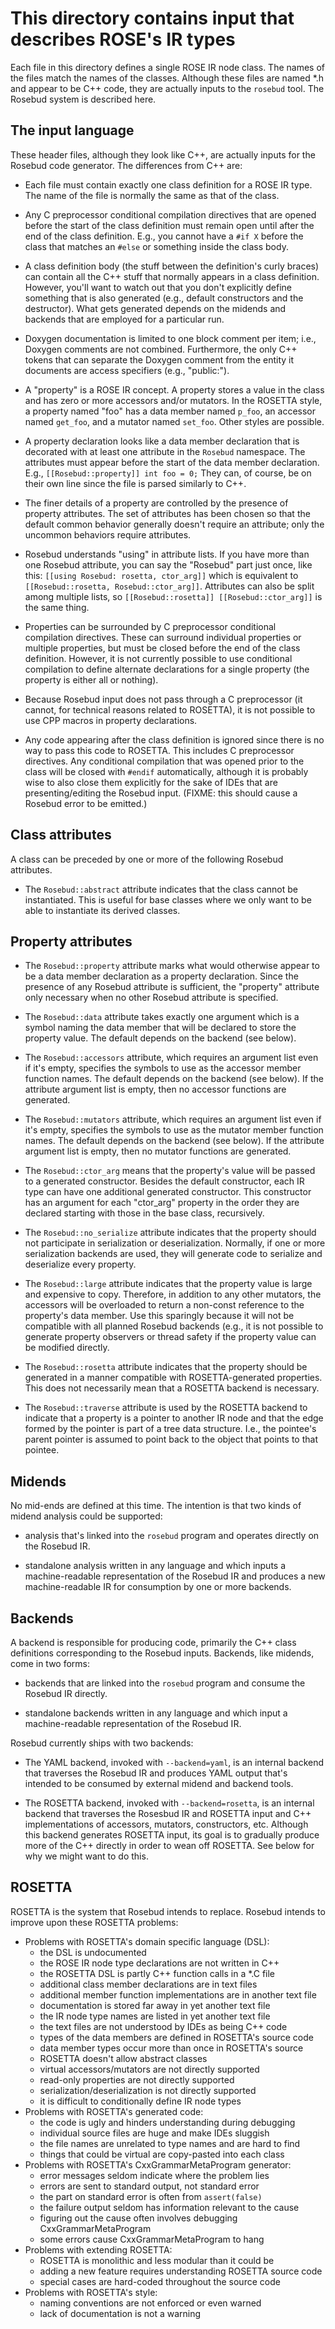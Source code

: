 This directory contains input that describes ROSE's IR types
============================================================

Each file in this directory defines a single ROSE IR node class. The
names of the files match the names of the classes. Although these
files are named *.h and appear to be C++ code, they are actually
inputs to the `rosebud` tool. The Rosebud system is described here.

The input language
------------------

These header files, although they look like C++, are actually inputs
for the Rosebud code generator. The differences from C++ are:

* Each file must contain exactly one class definition for a ROSE IR
  type. The name of the file is normally the same as that of the
  class.
   
* Any C preprocessor conditional compilation directives that are
  opened before the start of the class definition must remain open
  until after the end of the class definition. E.g., you cannot
  have a `#if X` before the class that matches an `#else` or
  something inside the class body.
  
* A class definition body (the stuff between the definition's curly
  braces) can contain all the C++ stuff that normally appears in a
  class definition. However, you'll want to watch out that you don't
  explicitly define something that is also generated (e.g., default
  constructors and the destructor). What gets generated depends on
  the midends and backends that are employed for a particular run.
  
* Doxygen documentation is limited to one block comment per item;
  i.e., Doxygen comments are not combined. Furthermore, the only C++
  tokens that can separate the Doxygen comment from the entity it
  documents are access specifiers (e.g., "public:").
  
* A "property" is a ROSE IR concept. A property stores a value in the
  class and has zero or more accessors and/or mutators. In the
  ROSETTA style, a property named "foo" has a data member named
  `p_foo`, an accessor named `get_foo`, and a mutator named
  `set_foo`. Other styles are possible.
  
* A property declaration looks like a data member declaration that is
  decorated with at least one attribute in the `Rosebud`
  namespace. The attributes must appear before the start of the data
  member declaration. E.g., `[[Rosebud::property]] int foo = 0;` They
  can, of course, be on their own line since the file is parsed
  similarly to C++.
  
* The finer details of a property are controlled by the presence of
  property attributes. The set of attributes has been chosen so that
  the default common behavior generally doesn't require an attribute;
  only the uncommon behaviors require attributes.
  
* Rosebud understands "using" in attribute lists. If you have more
  than one Rosebud attribute, you can say the "Rosebud" part just
  once, like this: `[[using Rosebud: rosetta, ctor_arg]]` which is
  equivalent to `[[Rosebud::rosetta, Rosebud::ctor_arg]]`. Attributes
  can also be split among multiple lists, so `[[Rosebud::rosetta]]
  [[Rosebud::ctor_arg]]` is the same thing.
  
* Properties can be surrounded by C preprocessor conditional
  compilation directives. These can surround individual properties or
  multiple properties, but must be closed before the end of the class
  definition. However, it is not currently possible to use
  conditional compilation to define alternate declarations for a
  single property (the property is either all or nothing).
   
* Because Rosebud input does not pass through a C preprocessor (it
  cannot, for technical reasons related to ROSETTA), it is not
  possible to use CPP macros in property declarations.
  
* Any code appearing after the class definition is ignored since there
  is no way to pass this code to ROSETTA. This includes C preprocessor
  directives. Any conditional compilation that was opened prior to the
  class will be closed with `#endif` automatically, although it is
  probably wise to also close them explicitly for the sake of IDEs
  that are presenting/editing the Rosebud input. (FIXME: this should
  cause a Rosebud error to be emitted.)
  
Class attributes
----------------

A class can be preceded by one or more of the following Rosebud
attributes.

* The `Rosebud::abstract` attribute indicates that the class cannot
  be instantiated. This is useful for base classes where we only want
  to be able to instantiate its derived classes.

Property attributes
-------------------

* The `Rosebud::property` attribute marks what would otherwise appear
  to be a data member declaration as a property declaration. Since the
  presence of any Rosebud attribute is sufficient, the "property"
  attribute only necessary when no other Rosebud attribute is
  specified.
  
* The `Rosebud::data` attribute takes exactly one argument which is a
  symbol naming the data member that will be declared to store the
  property value.  The default depends on the backend (see below).
  
* The `Rosebud::accessors` attribute, which requires an argument list
  even if it's empty, specifies the symbols to use as the accessor
  member function names. The default depends on the backend (see
  below).  If the attribute argument list is empty, then no accessor
  functions are generated.
  
* The `Rosebud::mutators` attribute, which requires an argument list
  even if it's empty, specifies the symbols to use as the mutator
  member function names. The default depends on the backend (see
  below). If the attribute argument list is empty, then no mutator
  functions are generated.
  
* The `Rosebud::ctor_arg` means that the property's value will be
  passed to a generated constructor. Besides the default constructor,
  each IR type can have one additional generated constructor. This
  constructor has an argument for each "ctor_arg" property in the
  order they are declared starting with those in the base class,
  recursively.
  
* The `Rosebud::no_serialize` attribute indicates that the property
  should not participate in serialization or
  deserialization. Normally, if one or more serialization backends are
  used, they will generate code to serialize and deserialize every
  property.
  
* The `Rosebud::large` attribute indicates that the property value is
  large and expensive to copy. Therefore, in addition to any other
  mutators, the accessors will be overloaded to return a non-const
  reference to the property's data member. Use this sparingly because
  it will not be compatible with all planned Rosebud backends (e.g.,
  it is not possible to generate property observers or thread safety
  if the property value can be modified directly.
  
* The `Rosebud::rosetta` attribute indicates that the property should
  be generated in a manner compatible with ROSETTA-generated
  properties. This does not necessarily mean that a ROSETTA backend is
  necessary.
  
* The `Rosebud::traverse` attribute is used by the ROSETTA backend to
  indicate that a property is a pointer to another IR node and that
  the edge formed by the pointer is part of a tree data
  structure. I.e., the pointee's parent pointer is assumed to point
  back to the object that points to that pointee.
  
Midends
-------

No mid-ends are defined at this time. The intention is that two kinds
of midend analysis could be supported:

* analysis that's linked into the `rosebud` program and operates
  directly on the Rosebud IR.
  
* standalone analysis written in any language and which inputs a
  machine-readable representation of the Rosebud IR and produces a
  new machine-readable IR for consumption by one or more backends.

Backends
--------

A backend is responsible for producing code, primarily the C++ class
definitions corresponding to the Rosebud inputs. Backends, like
midends, come in two forms:

* backends that are linked into the `rosebud` program and consume the
  Rosebud IR directly.
  
* standalone backends written in any language and which input a
  machine-readable representation of the Rosebud IR.
  
Rosebud currently ships with two backends:

* The YAML backend, invoked with `--backend=yaml`, is an internal
  backend that traverses the Rosebud IR and produces YAML output
  that's intended to be consumed by external midend and backend tools.
  
* The ROSETTA backend, invoked with `--backend=rosetta`, is an
  internal backend that traverses the Rosesbud IR and ROSETTA input
  and C++ implementations of accessors, mutators, constructors,
  etc. Although this backend generates ROSETTA input, its goal is to
  gradually produce more of the C++ directly in order to wean off
  ROSETTA. See below for why we might want to do this.
  
ROSETTA
-------

ROSETTA is the system that Rosebud intends to replace. Rosebud intends
to improve upon these ROSETTA problems:

* Problems with ROSETTA's domain specific language (DSL):
  * the DSL is undocumented
  * the ROSE IR node type declarations are not written in C++
  * the ROSETTA DSL is partly C++ function calls in a *.C file
  * additional class member declarations are in text files
  * additional member function implementations are in another text file
  * documentation is stored far away in yet another text file
  * the IR node type names are listed in yet another text file
  * the text files are not understood by IDEs as being C++ code
  * types of the data members are defined in ROSETTA's source code
  * data member types occur more than once in ROSETTA's source
  * ROSETTA doesn't allow abstract classes
  * virtual accessors/mutators are not directly supported
  * read-only properties are not directly supported
  * serialization/deserialization is not directly supported
  * it is difficult to conditionally define IR node types
* Problems with ROSETTA's generated code:
  * the code is ugly and hinders understanding during debugging
  * individual source files are huge and make IDEs sluggish
  * the file names are unrelated to type names and are hard to find
  * things that could be virtual are copy-pasted into each class
* Problems with ROSETTA's CxxGrammarMetaProgram generator:
  * error messages seldom indicate where the problem lies
  * errors are sent to standard output, not standard error
  * the part on standard error is often from `assert(false)`
  * the failure output seldom has information relevant to the cause
  * figuring out the cause often involves debugging CxxGrammarMetaProgram
  * some errors cause CxxGrammarMetaProgram to hang
* Problems with extending ROSETTA:
  * ROSETTA is monolithic and less modular than it could be
  * adding a new feature requires understanding ROSETTA source code
  * special cases are hard-coded throughout the source code
* Problems with ROSETTA's style:
  * naming conventions are not enforced or even warned
  * lack of documentation is not a warning
